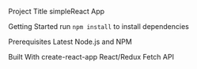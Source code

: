 Project Title
  simpleReact App

Getting Started
  run `npm install` to install dependencies

Prerequisites
  Latest Node.js and NPM

Built With
  create-react-app
  React/Redux
  Fetch API
